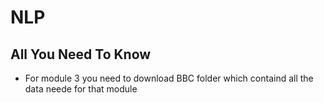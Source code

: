 # **NLP** 
## All You Need To Know

- For module 3 you need to download BBC folder which containd all the data neede for that module
